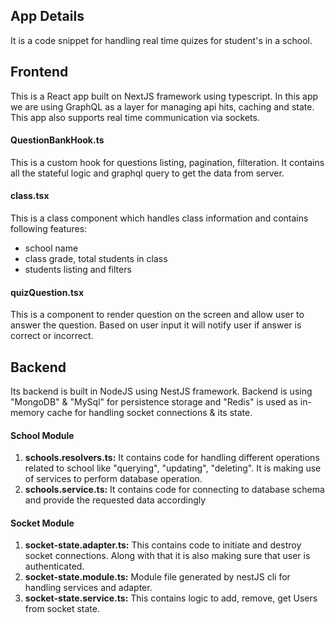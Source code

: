 ## App Details
It is a code snippet for handling real time quizes for student's in a school.

## Frontend
This is a React app built on NextJS framework using typescript. In this app we are using GraphQL as a layer for managing api hits, caching and state. This app also supports real time communication via sockets.

#### QuestionBankHook.ts
This is a custom hook for questions listing, pagination, filteration. It contains all the stateful logic and graphql query to get the data from server.

#### class.tsx
This is a class component which handles class information and contains following features:
 - school name
 - class grade, total students in class
 - students listing and filters

#### quizQuestion.tsx
This is a component to render question on the screen and allow user to answer the question. Based on user input it will notify user if answer is correct or incorrect.


## Backend
Its backend is built in NodeJS using NestJS framework. Backend is using "MongoDB" & "MySql" for persistence storage and "Redis" is used as in-memory cache for handling socket connections & its state.

#### School Module
1. **schools.resolvers.ts:** It contains code for handling different operations related to school like "querying", "updating", "deleting". It is making use of services to perform database operation.
2. **schools.service.ts:** It contains code for connecting to database schema and provide the requested data accordingly

#### Socket Module
1. **socket-state.adapter.ts:** This contains code to initiate and destroy socket connections. Along with that it is also making sure that user is authenticated.
2. **socket-state.module.ts:** Module file generated by nestJS cli for handling services and adapter.
3. **socket-state.service.ts:** This contains logic to add, remove, get Users from socket state. 
